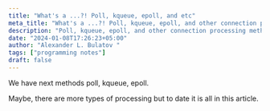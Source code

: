 ```yaml
---
title: "What's a ...?! Poll, kqueue, epoll, and etc"
meta_title: "What's a ...?! Poll, kqueue, epoll, and other connection processing methods in operation systems"
description: "Poll, kqueue, epoll, and other connection processing methods in operation systems."
date: "2024-01-08T17:26:23+05:00"
author: "Alexander L. Bulatov "
tags: ["programming notes"]
draft: false
---
```


We have next methods poll, kqueue, epoll.

Maybe, there are more types of processing but to date it is all in this article.

